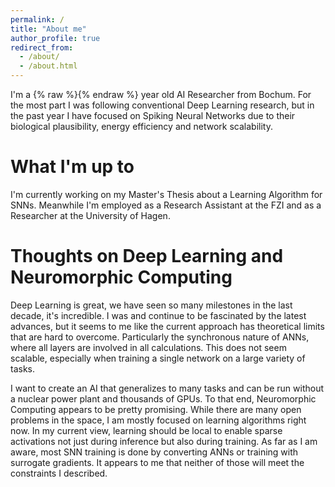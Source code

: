 ```yaml
---
permalink: /
title: "About me"
author_profile: true
redirect_from: 
  - /about/
  - /about.html
---
```


<!-- NOTE age is calculated dynamically with a script tag at the end of this file -->
I'm a {% raw %}<span id="age"></span>{% endraw %} year old AI Researcher from Bochum. For the most part I was following conventional Deep Learning research, but in the past year I have focused on Spiking Neural Networks due to their biological plausibility, energy efficiency and network scalability.

What I'm up to
======

I'm currently working on my Master's Thesis about a Learning Algorithm for SNNs. Meanwhile I'm employed as a Research Assistant at the FZI and as a Researcher at the University of Hagen. 

Thoughts on Deep Learning and Neuromorphic Computing
======
Deep Learning is great, we have seen so many milestones in the last decade, it's incredible. I was and continue to be fascinated by the latest advances, but it seems to me like the current approach has theoretical limits that are hard to overcome. Particularly the synchronous nature of ANNs, where all layers are involved in all calculations. This does not seem scalable, especially when training a single network on a large variety of tasks.

I want to create an AI that generalizes to many tasks and can be run without a nuclear power plant and thousands of GPUs. To that end, Neuromorphic Computing appears to be pretty promising. While there are many open problems in the space, I am mostly focused on learning algorithms right now. In my current view, learning should be local to enable sparse activations not just during inference but also during training. As far as I am aware, most SNN training is done by converting ANNs or training with surrogate gradients. It appears to me that neither of those will meet the constraints I described.

<script>
  document.addEventListener('DOMContentLoaded', function() {
    var birthdate = "{{ site.birthdate }}";
    var birthDate = new Date(birthdate);
    var today = new Date();
    var age = today.getFullYear() - birthDate.getFullYear();
    var m = today.getMonth() - birthDate.getMonth();
    if (m < 0 || (m === 0 && today.getDate() < birthDate.getDate())) {
        age--;
    }
    document.getElementById('age').innerText = ""+age;
  });
</script>